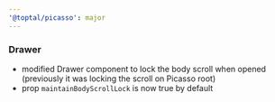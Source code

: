 ```yaml
---
'@toptal/picasso': major
---
```


### Drawer

- modified Drawer component to lock the body scroll when opened (previously it was locking the scroll on Picasso root)
- prop `maintainBodyScrollLock` is now true by default
